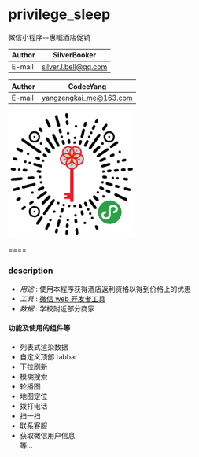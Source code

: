 # privilege_sleep

微信小程序--惠眠酒店促销

|Author|SilverBooker|
|---|---
|E-mail|silver.l.bell@qq.com

|Author|CodeeYang|
|---|---
|E-mail|yangzengkai_me@163.com

![](images/weilogo.png)

====

### description
- _用途_ : 使用本程序获得酒店返利资格以得到价格上的优惠
- _工具_ : [微信 web 开发者工具](https://mp.weixin.qq.com/debug/wxadoc/dev/devtools/download.html?t=1477579747265)
- _数据_ : 学校附近部分商家

#### 功能及使用的组件等
* 列表式渲染数据
* 自定义顶部 tabbar
* 下拉刷新
* 模糊搜索
* 轮播图
* 地图定位
* 拨打电话
* 扫一扫
* 联系客服
* 获取微信用户信息
<br/>等...
